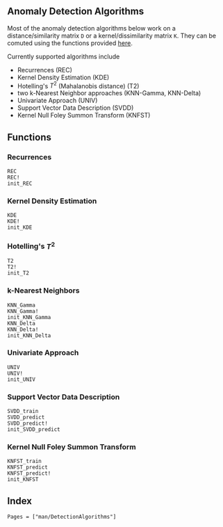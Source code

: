 ## Anomaly Detection Algorithms

Most of the anomaly detection algorithms below work on a distance/similarity matrix `D` or a kernel/dissimilarity matrix `K`. They can be comuted using the functions provided [here](man/DistancesDensity.md).

Currently supported algorithms include

- Recurrences (REC)
- Kernel Density Estimation (KDE)
- Hotelling's $T^2$ (Mahalanobis distance) (T2)
- two k-Nearest Neighbor approaches (KNN-Gamma, KNN-Delta)  
- Univariate Approach (UNIV)
- Support Vector Data Description (SVDD)
- Kernel Null Foley Summon Transform (KNFST)


## Functions

### Recurrences

```@docs
REC
REC!
init_REC
```

### Kernel Density Estimation

```@docs
KDE
KDE!
init_KDE
```

### Hotelling's $T^2$
```@docs
T2
T2!
init_T2
```

### k-Nearest Neighbors
```@docs
KNN_Gamma
KNN_Gamma!
init_KNN_Gamma
KNN_Delta
KNN_Delta!
init_KNN_Delta
```

### Univariate Approach
```@docs
UNIV
UNIV!
init_UNIV
```

### Support Vector Data Description
```@docs
SVDD_train
SVDD_predict
SVDD_predict!
init_SVDD_predict
```

### Kernel Null Foley Summon Transform
```@docs
KNFST_train
KNFST_predict
KNFST_predict!
init_KNFST  
```

## Index

```@index
Pages = ["man/DetectionAlgorithms"]
```